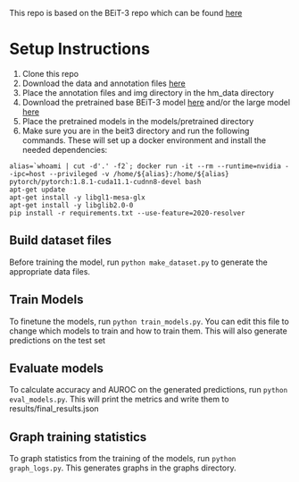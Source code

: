 This repo is based on the BEiT-3 repo which can be found [here](https://github.com/microsoft/unilm/tree/master/beit3)

# Setup Instructions
1. Clone this repo
2. Download the data and annotation files [here](https://gtvault-my.sharepoint.com/:u:/g/personal/ghaglund3_gatech_edu/ERiMwAtBB3dNgwJ425gAjGwBig4EeHV9PPLk88i1hgYXEQ?e=P23JUX)
3. Place the annotation files and img directory in the hm_data directory
4. Download the pretrained base BEiT-3 model [here](https://conversationhub.blob.core.windows.net/beit-share-public/beit3/pretraining/beit3_base_patch16_224.pth) and/or the large model [here](https://conversationhub.blob.core.windows.net/beit-share-public/beit3/pretraining/beit3_large_patch16_224.pth)
5. Place the pretrained models in the models/pretrained directory
6. Make sure you are in the beit3 directory and run the following commands. These will set up a docker environment and install the needed dependencies:
```
alias=`whoami | cut -d'.' -f2`; docker run -it --rm --runtime=nvidia --ipc=host --privileged -v /home/${alias}:/home/${alias} pytorch/pytorch:1.8.1-cuda11.1-cudnn8-devel bash
apt-get update
apt-get install -y libgl1-mesa-glx
apt-get install -y libglib2.0-0
pip install -r requirements.txt --use-feature=2020-resolver
```

## Build dataset files
Before training the model, run `python make_dataset.py` to generate the appropriate data files.

## Train Models
To finetune the models, run `python train_models.py`. You can edit this file to change which models to train and how to train them. This will also generate predictions on the test set

## Evaluate models
To calculate accuracy and AUROC on the generated predictions, run `python eval_models.py`. This will print the metrics and write them to results/final_results.json

## Graph training statistics
To graph statistics from the training of the models, run `python graph_logs.py`. This generates graphs in the graphs directory.
